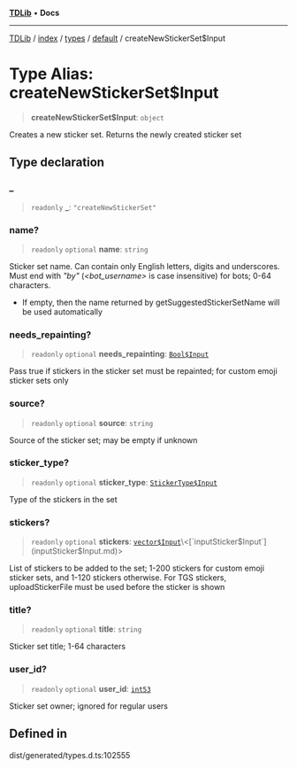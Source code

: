 [**TDLib**](../../../../../../README.md) • **Docs**

***

[TDLib](../../../../../../modules.md) / [index](../../../../../README.md) / [types](../../../README.md) / [default](../README.md) / createNewStickerSet$Input

# Type Alias: createNewStickerSet$Input

> **createNewStickerSet$Input**: `object`

Creates a new sticker set. Returns the newly created sticker set

## Type declaration

### \_

> `readonly` **\_**: `"createNewStickerSet"`

### name?

> `readonly` `optional` **name**: `string`

Sticker set name. Can contain only English letters, digits and underscores. Must end with *"_by_<bot username>"* (*<bot_username>* is case insensitive) for bots; 0-64 characters.

- If empty, then the name returned by getSuggestedStickerSetName will be used automatically

### needs\_repainting?

> `readonly` `optional` **needs\_repainting**: [`Bool$Input`](Bool$Input.md)

Pass true if stickers in the sticker set must be repainted; for custom emoji sticker sets only

### source?

> `readonly` `optional` **source**: `string`

Source of the sticker set; may be empty if unknown

### sticker\_type?

> `readonly` `optional` **sticker\_type**: [`StickerType$Input`](StickerType$Input.md)

Type of the stickers in the set

### stickers?

> `readonly` `optional` **stickers**: [`vector$Input`](vector$Input.md)\<[`inputSticker$Input`](inputSticker$Input.md)\>

List of stickers to be added to the set; 1-200 stickers for custom emoji sticker sets, and 1-120 stickers otherwise. For TGS stickers, uploadStickerFile must be used before the sticker is shown

### title?

> `readonly` `optional` **title**: `string`

Sticker set title; 1-64 characters

### user\_id?

> `readonly` `optional` **user\_id**: [`int53`](int53.md)

Sticker set owner; ignored for regular users

## Defined in

dist/generated/types.d.ts:102555

